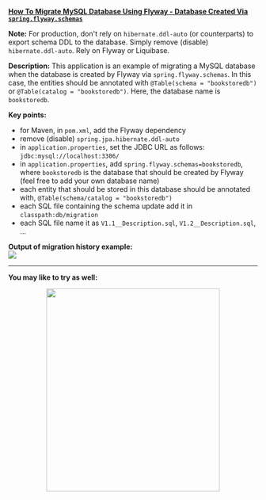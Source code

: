 **[How To Migrate MySQL Database Using Flyway - Database Created Via `spring.flyway.schemas`](https://github.com/AnghelLeonard/Hibernate-SpringBoot/tree/master/HibernateSpringBootFlywayMySQLDatabase)**

**Note:** For production, don't rely on `hibernate.ddl-auto` (or counterparts) to export schema DDL to the database. Simply remove (disable) `hibernate.ddl-auto`. Rely on Flyway or Liquibase.

**Description:** This application is an example of migrating a MySQL database when the database is created by Flyway via `spring.flyway.schemas`. In this case, the entities should be annotated with `@Table(schema = "bookstoredb")` or `@Table(catalog = "bookstoredb")`. Here, the database name is `bookstoredb`.

**Key points:**
- for Maven, in `pom.xml`, add the Flyway dependency
- remove (disable) `spring.jpa.hibernate.ddl-auto`
- in `application.properties`, set the JDBC URL as follows: `jdbc:mysql://localhost:3306/`
- in `application.properties`, add `spring.flyway.schemas=bookstoredb`, where `bookstoredb` is the database that should be created by Flyway (feel free to add your own database name)
- each entity that should be stored in this database should be annotated with, `@Table(schema/catalog = "bookstoredb")`
- each SQL file containing the schema update add it in `classpath:db/migration`
- each SQL file name it as `V1.1__Description.sql`, `V1.2__Description.sql`, ...
     
**Output of migration history example:**\
![](https://github.com/AnghelLeonard/Hibernate-SpringBoot/blob/master/HibernateSpringBootFlywayMySQLDatabase/flyway_schema_history%20table.png)

-------------------------------

**You may like to try as well:**
<a href="https://leanpub.com/java-persistence-performance-illustrated-guide"><p align="center"><img src="https://github.com/AnghelLeonard/Hibernate-SpringBoot/blob/master/Java%20Persistence%20Performance%20Illustrated%20Guide.jpg" height="410" width="350"/></p></a>
